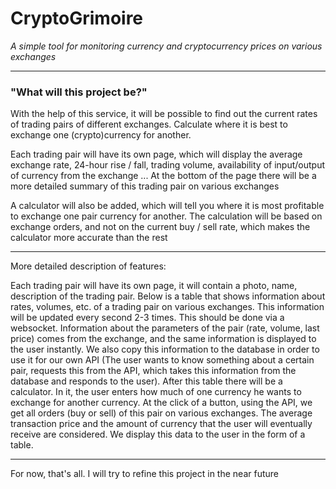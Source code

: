 # CryptoGrimoire
_A simple tool for monitoring currency and cryptocurrency prices on various exchanges_
___
### "What will this project be?"
With the help of this service, it will be possible to find out the current rates of trading pairs of different exchanges. Calculate where it is best to exchange one (crypto)currency for another.


Each trading pair will have its own page, which will display the average exchange rate, 24-hour rise / fall, trading volume, availability of input/output of currency from the exchange ... At the bottom of the page there will be a more detailed summary of this trading pair on various exchanges


A calculator will also be added, which will tell you where it is most profitable to exchange one pair currency for another. The calculation will be based on exchange orders, and not on the current buy / sell rate, which makes the calculator more accurate than the rest
___
More detailed description of features:

Each trading pair will have its own page, it will contain a photo, name, description of the trading pair. Below is a table that shows information about rates, volumes, etc. of a trading pair on various exchanges. This information will be updated every second 2-3 times. This should be done via a websocket. Information about the parameters of the pair (rate, volume, last price) comes from the exchange, and the same information is displayed to the user instantly. We also copy this information to the database in order to use it for our own API (The user wants to know something about a certain pair, requests this from the API, which takes this information from the database and responds to the user). After this table there will be a calculator. In it, the user enters how much of one currency he wants to exchange for another currency. At the click of a button, using the API, we get all orders (buy or sell) of this pair on various exchanges. The average transaction price and the amount of currency that the user will eventually receive are considered. We display this data to the user in the form of a table.


___
For now, that's all. I will try to refine this project in the near future
